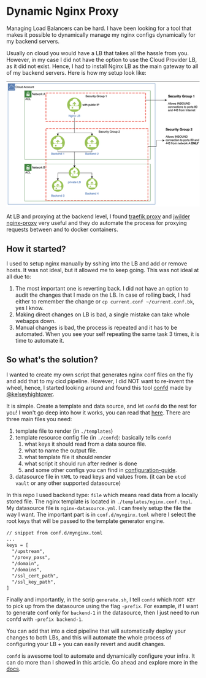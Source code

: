 # Dynamic Nginx Proxy

Managing Load Balancers can be hard. I have been looking for a tool that makes it possible to dynamically manage my nginx configs dynamically for my backend servers. 

Usually on cloud you would have a LB that takes all the hassle from you. However, in my case I did not have the option to use the Cloud Provider LB, as it did not exist. Hence, I had to install Nginx LB as the main gateway to all of my backend servers. Here is how my setup look like:

![Basic View of Infra Setup ](./condf.png)

At LB and proxying at the backend level, I found [traefik proxy](https://traefik.io/traefik/) and [jwilder nginx-proxy](https://github.com/nginx-proxy/nginx-proxy) very useful and they do automate the process for proxying requests between and to docker containers.


## How it started?
I used to setup nginx manually by sshing into the LB and add or remove hosts. It was not ideal, but it allowed me to keep going. This was not ideal at all due to:

1. The most important one is reverting back. I did not have an option to audit the changes that I made on the LB. In case of rolling back, I had either to remember the change or `cp current.conf ~/current.conf.bk`, yes I know.
2. Making direct changes on LB is bad, a single mistake can take whole webapps down.
3. Manual changes is bad, the process is repeated and it has to be automated. When you see your self repeating the same task 3 times, it is time to automate it.

## So what's the solution?

I wanted to create my own script that generates nginx conf files on the fly and add that to my cicd pipeline. However, I did NOT want to re-invent the wheel, hence, I started looking around and found this tool [confd](https://github.com/kelseyhightower/confd) made by [@kelseyhightower](https://github.com/kelseyhightower). 

It is simple. Create a template and data source, and let `confd` do the rest for you! I won't go deep into how it works, you can read that [here](https://github.com/kelseyhightower/confd/blob/master/docs/quick-start-guide.md). There are three main files you need:

1. template file to render (in `./templates`)
2. template resource config file (in `./confd`): basically tells `confd` 
    1. what keys it should read from a data source file.
    2. what to name the output file.
    3. what template file it should render
    4. what script it should run after redner is done
    5. and some other configs you can find in [configuration-guide](https://github.com/kelseyhightower/confd/blob/master/docs/configuration-guide.md).
3. datasource file in `YAML` to read keys and values from. (it can be `etcd` `vault` or any other supported datasource)


In this repo I used backend type: `file` which means read data from a locally stored file. The nginx template is located in `./templates/nginx.conf.tmpl`. My datasource file is `nginx-datasource.yml`. I can freely setup the file the way I want. The important part is in `conf.d/mynginx.toml` where I select the root keys that will be passed to the template generator engine.
```
// snippet from conf.d/mynginx.toml
...
keys = [
  "/upstream",
  "/proxy_pass",
  "/domain",
  "/domains",
  "/ssl_cert_path",
  "/ssl_key_path",
]
```

Finally and importantly, in the scrip `generate.sh`, I tell `confd` which `ROOT KEY` to pick up from the datasource using the flag `-prefix`. For example, if I want to generate conf only for `backend-1` in the datasource, then I just need to run confd with `-prefix backend-1`.

You can add that into a cicd pipeline that will automatically deploy your changes to both LBs, and this will automate the whole process of configuring your LB + you can easily revert and audit changes.

`confd` is awesome tool to automate and dynamically configure your infra. It can do more than I showed in this article. Go ahead and explore more in the [docs](https://github.com/kelseyhightower/confd/tree/master/docs).












